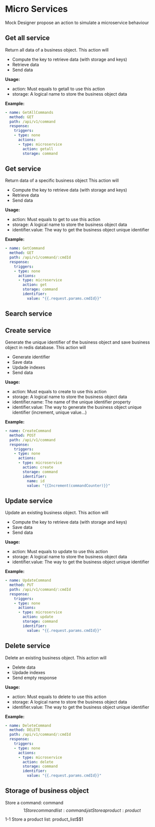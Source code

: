 # Micro Services
Mock Designer propose an action to simulate a microservice behaviour

## Get all service
Return all data of a business object.
This action will
* Compute the key to retrieve data (with storage and keys)
* Retrieve data
* Send data

**Usage:**
* action: Must equals to getall to use this action
* storage: A logical name to store the business object data 

**Example:**
```yml
- name: GetAllCommands
  method: GET
  path: /api/v1/command
  response:
    triggers:
    - type: none
      actions:
      - type: microservice
        action: getall
        storage: command
```

## Get service
Return data of a specific business object
This action will
* Compute the key to retrieve data (with storage and keys)
* Retrieve data
* Send data

**Usage:**
* action: Must equals to get to use this action
* storage: A logical name to store the business object data 
* identifier.value: The way to get the business object unique identifier 

**Example:**
```yml
- name: GetCommand
  method: GET
  path: /api/v1/command/:cmdId
  response:
    triggers:
    - type: none
      actions:
      - type: microservice
        action: get
        storage: command
        identifier:
          value: "{{.request.params.cmdId}}"
```

## Search service

## Create service
Generate the unique identifier of the business object and save business object in redis database.
This action will
* Generate identifier
* Save data
* Updade indexes
* Send data

**Usage:**
* action: Must equals to create to use this action
* storage: A logical name to store the business object data 
* identifier.name: The name of the unique identifier property
* identifier.value: The way to generate the business object unique identifier (increment, unique value...)

**Example:**
```yml
- name: CreateCommand
  method: POST
  path: /api/v1/command
  response:
    triggers:
    - type: none
      actions:
      - type: microservice
        action: create
        storage: command
        identifier: 
          name: id
          value: "{{Increment(commandCounter)}}"
```

## Update service
Update an existing business object.
This action will
* Compute the key to retrieve data (with storage and keys)
* Save data
* Send data

**Usage:**
* action: Must equals to update to use this action
* storage: A logical name to store the business object data 
* identifier.value: The way to get the business object unique identifier 

**Example:**
```yml
- name: UpdateCommand
  method: PUT
  path: /api/v1/command/:cmdId
  response:
    triggers:
    - type: none
      actions:
      - type: microservice
        action: update
        storage: command
        identifier: 
          value: "{{.request.params.cmdId}}"
```

## Delete service
Delete an existing business object.
This action will
* Delete data
* Updade indexes
* Send empty response

**Usage:**
* action: Must equals to delete to use this action
* storage: A logical name to store the business object data 
* identifier.value: The way to get the business object unique identifier 

**Example:**
```yml
- name: DeleteCommand
  method: DELETE
  path: /api/v1/command/:cmdId
  response:
    triggers:
    - type: none
      actions:
      - type: microservice
        action: delete
        storage: command
        identifier: 
          value: "{{.request.params.cmdId}}"
```

## Storage of business object

Store a command: command$$1
Store command list: command_list
Store a product: product$$1-1
Store a product list: product_list$$1